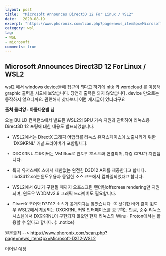 ```yaml
---
layout: post
title:  "Microsoft Announces Direct3D 12 For Linux / WSL2"
date:   2020-08-19
excerpt: "https://www.phoronix.com/scan.php?page=news_item&px=Microsoft-DX12-WSL2"
category: wsl
tag:
- WSL 
- microsoft
comments: true
---
```


## Microsoft Announces Direct3D 12 For Linux / WSL2

wsl2 에서 windows device들에 접근이 되다고 하기에 nltk 와 wordcloud 를 이용해 graphic 출력을 시도해 보았습니다. 당연히 출력은 되지 않았습니다. device 만으로는 동작하지 않으니까요. 관련해서 찾다보니 이런 게시글이 있더라구요


**출처 클리앙 : 아름다운별 님** 

 오늘 BUILD 컨퍼런스에서 발표된 WSL2의 GPU 가속 지원과 관련하여 리눅스용 Direct3D 12 포팅에 대한 내용도 발표되었습니다.

- WSL2에서는 DirectX 그래픽 어댑터를 리눅스 유저스페이스에 노출시키기 위한 'DXGKRNL' 커널 드라이버가 포함됩니다.

- DXGKRNL 드라이버는 VM Bus로 윈도우 호스트와 연결되며, 다중 GPU가 지원됩니다.

- 특히 유저스페이스에서 제한없는 완전한 D3D12 API를 제공한다고 합니다. libd3d12.so는 윈도우용과 동일한 소스 코드에서 컴파일되었다고 합니다.

- WSL2에서 GUI가 구현될 때까지 오프스크린 렌더링offscreen rendering만 지원되며, 윈도우 WDDMv2.9 그래픽 드라이버도 필요합니다.

- DirectX 코어와 D3D12 소스가 공개되지는 않았습니다. 또 상기한 바와 같이 윈도우 WSL2에서 제공되는 DXGKRNL 커널 인터페이스를 요구하는 만큼, 순수 리눅스 시스템에서 DXGKRNL이 구현되지 않으면 현재 리눅스의 Wine · Proton에서는 활용할 수 없다고 합니다.
{: .notice}



원문출처 -->
https://www.phoronix.com/scan.php?page=news_item&px=Microsoft-DX12-WSL2


이어갈 예정


